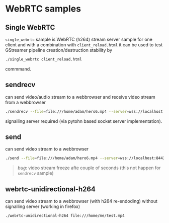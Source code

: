# WebRTC samples

## Single WebRTC

`single_webrtc` sample is WebRTC (h264) stream server sample for one client and with a combination with `client_reload.html` it can be used to test GStreamer pipeline creation/destruction stability by

```bash
./single_webrtc client_reload.html
```

commmand.



## sendrecv

can send video/audio stream to a webbrowser and receive video stream from a webbrowser

```bash
./sendrecv --file=file:///home/adam/hero6.mp4 --server=wss://localhost:8443 --peer-id=7317
```

signalling server required (via pytohn based socket server implementation).


## send

can send video stream to a webbrowser

```bash
./send --file=file:///home/adam/hero6.mp4 --server=wss://localhost:8443 --peer-id=7317
```
> *bug*: video stream freeze afte couple of seconds (this not happen for `sendrecv` sample)


## webrtc-unidirectional-h264

can send video stream to a webbrowser (with h264 re-endoding) without signalling server (working in firefox)

```bash
./webrtc-unidirectional-h264 file:///home/me/test.mp4
```
